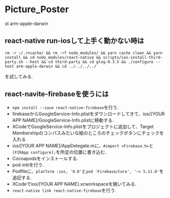 # Picture_Poster

st arm-apple-darwin
## react-native run-iosして上手く動かない時は
```
rm -r ~/.rncache/ && rm -rf node_modules/ && yarn cache clean && yarn install && cd node_modules/react-native && scripts/ios-install-third-party.sh --host && cd third-party && cd glog-0.3.5 && ./configure --host arm-apple-darwin && cd ../../../../
```
を試してみる.

## react-navite-firebaseを使うには
- `npm install --save react-native-firebase`を行う.
- firebaseからGoogleService-Info.plistをダウンロードしてきて、ios/[YOUR APP NAME]/GoogleService-Info.plistに移動する.
- XCodeでGoogleService-Info.plistをプロジェクトに追加して、Target Membershipのコンパスみたいな絵のところのチェックボタンにチェックを入れる
- ios/[YOUR APP NAME]/AppDelegate.mに、`#import <Firebase.h>`と`[FIRApp configure];`を所定の位置に書き込む.
- Cocoapodsをインストールする.
- pod initiを行う.
- Podfileに、`platform :ios, '9.0'`と`pod 'Firebase/Core', '~> 5.11.0'`を追記する.
- XCodeでios/[YOUR APP NAME].xcworkspaceを開いてみる.
- `react-native link react-native-firebase`を行う.

